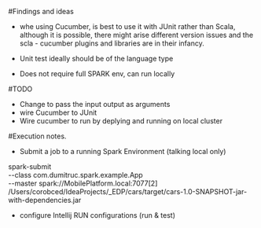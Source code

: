 #Findings and ideas

 * whe using Cucumber, is best to use it with JUnit rather than Scala, although it is possible, there might arise different version issues and the scla - cucumber plugins and libraries are in their infancy.

  * Unit test ideally should be of the language type

  * Does not require full SPARK env, can run locally


  #TODO
  * Change to pass the input output as arguments
  * wire Cucumber to JUnit
  * Wire cucumber to run by deplying and running on local cluster


   #Execution notes.

   * Submit a job to a running Spark Environment (talking local only)


   spark-submit \
     --class com.dumitruc.spark.example.App \
     --master spark://MobilePlatform.local:7077[2] \
     /Users/corobced/IdeaProjects/_EDP/cars/target/cars-1.0-SNAPSHOT-jar-with-dependencies.jar


   * configure Intellij RUN configurations (run & test)